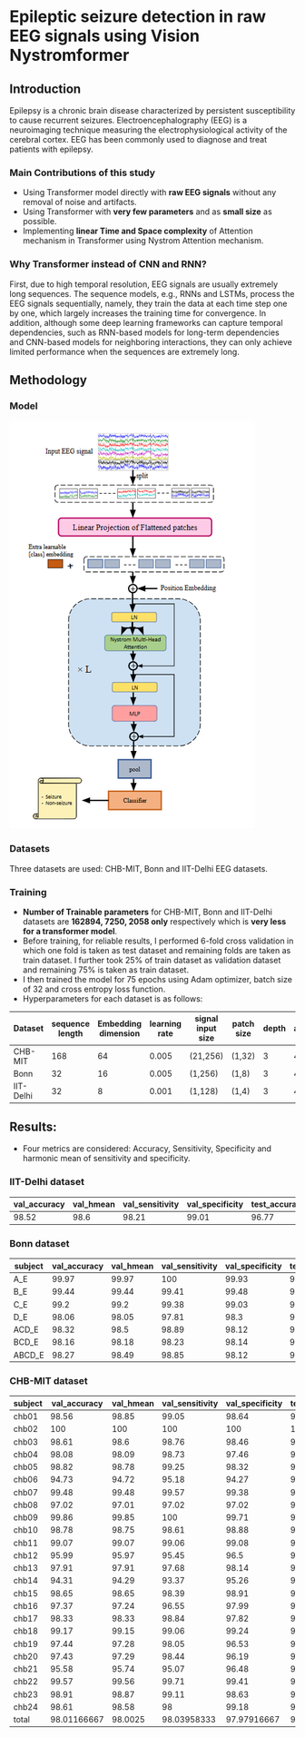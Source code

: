 # Epileptic seizure detection in raw EEG signals using Vision Nystromformer

<h2>Introduction</h2>

Epilepsy is a chronic brain disease characterized by persistent susceptibility to cause recurrent seizures. Electroencephalography (EEG) is a neuroimaging technique measuring the electrophysiological activity of the cerebral cortex. EEG has been commonly used to diagnose and treat patients with epilepsy.

<h3>Main Contributions of this study</h3>

- Using Transformer model directly with <b>raw EEG signals</b> without any removal of noise and artifacts.
- Using Transformer with <b>very few parameters</b> and as <b>small size</b> as possible.
- Implementing <b>linear Time and Space complexity</b> of Attention mechanism in Transformer using Nystrom Attention mechanism.

<h3>Why Transformer instead of CNN and RNN?</h3>
First, due to high temporal resolution, EEG signals are usually extremely long sequences. The sequence models, e.g., RNNs and LSTMs, process the EEG signals sequentially, namely, they train the data at each time step one by one, which largely increases the training time for convergence. In addition, although some deep learning frameworks can capture temporal dependencies, such as RNN-based models for long-term dependencies and CNN-based models for neighboring interactions, they can only achieve limited performance when the sequences are extremely long.

<h2>Methodology</h2>

<h3>Model</h3>

![Alt text](https://github.com/anirudh2019/Epileptic-seizure-detection-in-raw-EEG-signals-using-Vision-Nystromformer/blob/master/Model.png "a title")

<h3>Datasets</h3>

Three datasets are used: CHB-MIT, Bonn and IIT-Delhi EEG datasets.

<h3>Training</h3>

- <b>Number of Trainable parameters</b> for CHB-MIT, Bonn and IIT-Delhi datasets are <b>162894, 7250, 2058 only</b> respectively which is <b>very less for a transformer model</b>.
- Before training, for reliable results, I performed 6-fold cross validation in which one fold is taken as test dataset and remaining folds are taken as train dataset. I further took 25% of train dataset as validation dataset and remaining 75% is taken as train dataset.
- I then trained the model for 75 epochs using Adam optimizer, batch size of 32 and cross entropy loss function.
- Hyperparameters for each dataset is as follows:

|Dataset|sequence length|Embedding dimension|learning rate|signal input size|patch size|depth|# attention heads|embedding dimension scale|Feedforward multiplier|Number of landmarks|
|---|---|---|---|---|---|---|---|---|---|---|
|CHB-MIT|168|64|0.005|(21,256)|(1,32)|3|4|2|4|32|
|Bonn|32|16|0.005|(1,256)|(1,8)|3|4|2|2|8|
|IIT-Delhi|32|8|0.001|(1,128)|(1,4)|3|4|2|2|8|

<h2>Results:</h2>

- Four metrics are considered: Accuracy, Sensitivity, Specificity and harmonic mean of sensitivity and specificity.

<h3>IIT-Delhi dataset</h3>

|val_accuracy|val_hmean|val_sensitivity|val_specificity|test_accuracy|test_hmean|test_sensitivity|test_specificity|
|------------|---------|---------------|---------------|-------------|----------|----------------|----------------|
|98.52       |98.6     |98.21          |99.01          |96.77        |96.95     |96.02           |97.98           |

<h3>Bonn dataset</h3>
  
|subject|val_accuracy|val_hmean|val_sensitivity|val_specificity|test_accuracy|test_hmean|test_sensitivity|test_specificity|
|-------|------------|---------|---------------|---------------|-------------|----------|----------------|----------------|
|A_E    |99.97       |99.97    |100            |99.93          |99.63        |99.62     |99.56           |99.69           |
|B_E    |99.44       |99.44    |99.41          |99.48          |99           |98.99     |98.56           |99.44           |
|C_E    |99.2        |99.2     |99.38          |99.03          |98.47        |98.46     |98.31           |98.62           |
|D_E    |98.06       |98.05    |97.81          |98.3           |97.53        |97.51     |97              |98.06           |
|ACD_E  |98.32       |98.5     |98.89          |98.12          |98.16        |98.18     |98.25           |98.12           |
|BCD_E  |98.16       |98.18    |98.23          |98.14          |97.62        |97        |95.88           |98.21           |
|ABCD_E |98.27       |98.49    |98.85          |98.12          |98.11        |97.51     |96.56           |98.5            |

<h3>CHB-MIT dataset</h3>

|subject|val_accuracy|val_hmean|val_sensitivity|val_specificity|test_accuracy|test_hmean|test_sensitivity|test_specificity|
|-------|------------|---------|---------------|---------------|-------------|----------|----------------|----------------|
|chb01  |98.56       |98.85    |99.05          |98.64          |97.33        |97.3      |97.17           |97.46           |
|chb02  |100         |100      |100            |100            |100          |100       |100             |100             |
|chb03  |98.61       |98.6     |98.76          |98.46          |97.76        |97.73     |98.07           |97.45           |
|chb04  |98.08       |98.09    |98.73          |97.46          |96.58        |96.54     |97.69           |95.5            |
|chb05  |98.82       |98.78    |99.25          |98.32          |96.98        |96.97     |96.68           |97.36           |
|chb06  |94.73       |94.72    |95.18          |94.27          |91.52        |91.84     |92.81           |91.01           |
|chb07  |99.48       |99.48    |99.57          |99.38          |98.51        |98.49     |98.31           |98.69           |
|chb08  |97.02       |97.01    |97.02          |97.02          |94.75        |94.39     |97.39           |92              |
|chb09  |99.86       |99.85    |100            |99.71          |99.74        |99.73     |99.91           |99.55           |
|chb10  |98.78       |98.75    |98.61          |98.88          |97.99        |97.98     |97.6            |98.38           |
|chb11  |99.07       |99.07    |99.06          |99.08          |98.18        |98.16     |98.11           |98.26           |
|chb12  |95.99       |95.97    |95.45          |96.5           |95.71        |95.62     |95.17           |96.08           |
|chb13  |97.91       |97.91    |97.68          |98.14          |96.15        |96.08     |97.56           |94.71           |
|chb14  |94.31       |94.29    |93.37          |95.26          |91.66        |91.38     |94.66           |88.45           |
|chb15  |98.65       |98.65    |98.39          |98.91          |98.36        |98.35     |98.07           |98.64           |
|chb16  |97.37       |97.24    |96.55          |97.99          |96.75        |96.68     |96.01           |97.46           |
|chb17  |98.33       |98.33    |98.84          |97.82          |97.75        |97.68     |98.29           |97.1            |
|chb18  |99.17       |99.15    |99.06          |99.24          |98.81        |98.73     |98.58           |98.89           |
|chb19  |97.44       |97.28    |98.05          |96.53          |94.56        |94.27     |97.67           |91.52           |
|chb20  |97.43       |97.29    |98.44          |96.19          |95.63        |95.95     |97.7            |94.3            |
|chb21  |95.58       |95.74    |95.07          |96.48          |93.63        |93.56     |95.6            |91.81           |
|chb22  |99.57       |99.56    |99.71          |99.41          |99.36        |99.32     |99.63           |99.02           |
|chb23  |98.91       |98.87    |99.11          |98.63          |97.82        |97.89     |98              |97.82           |
|chb24  |98.61       |98.58    |98             |99.18          |97.25        |97.33     |98.34           |96.39           |
|total  |98.01166667 |98.0025  |98.03958333    |97.97916667    |96.7825      |96.74875  |97.45916667     |96.16041667     |
